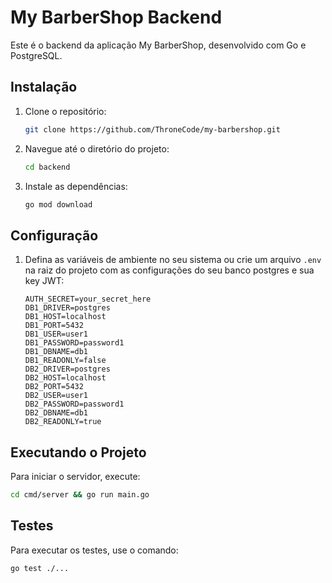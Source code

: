 
# My BarberShop Backend

Este é o backend da aplicação My BarberShop, desenvolvido com Go e PostgreSQL.

## Instalação

1. Clone o repositório:
   ```bash
   git clone https://github.com/ThroneCode/my-barbershop.git
   ```
2. Navegue até o diretório do projeto:
   ```bash
   cd backend
   ```
3. Instale as dependências:
   ```bash
   go mod download
   ```

## Configuração

1. Defina as variáveis de ambiente no seu sistema ou crie um arquivo `.env` na raiz do projeto com as configurações do seu banco postgres e sua key JWT:

   ```env
   AUTH_SECRET=your_secret_here
   DB1_DRIVER=postgres
   DB1_HOST=localhost
   DB1_PORT=5432
   DB1_USER=user1
   DB1_PASSWORD=password1
   DB1_DBNAME=db1
   DB1_READONLY=false
   DB2_DRIVER=postgres
   DB2_HOST=localhost
   DB2_PORT=5432
   DB2_USER=user1
   DB2_PASSWORD=password1
   DB2_DBNAME=db1
   DB2_READONLY=true
   ```

## Executando o Projeto

Para iniciar o servidor, execute:

```bash
cd cmd/server && go run main.go
```

## Testes

Para executar os testes, use o comando:

```bash
go test ./...
```